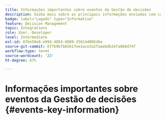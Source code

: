 ```yaml
---
title: Informações importantes sobre eventos da Gestão de decisões
description: Saiba mais sobre as principais informações enviadas com cada evento da Gestão de decisões.
badge: label="Legado" type="Informative"
feature: Decision Management
topic: Integrations
role: User, Developer
level: Intermediate
exl-id: 07be59e8-e994-4854-8089-25614d005dbe
source-git-commit: 6f7b9bfb65617ee1ace3a2faaebdb24fa068d74f
workflow-type: tm+mt
source-wordcount: '23'
ht-degree: 47%

---
```


# Informações importantes sobre eventos da Gestão de decisões {#events-key-information}


